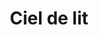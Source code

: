 ---
title: "Ciel de lit"
categories: [mobilier]
image: "img/ciel-de-lit.jpg"
website: "https://www.maisonsdumonde.com/FR/fr/p/ciel-de-lit-jaune-moutarde-suspensions-etoiles-et-pompons-mini-jungle-206850.htm"

price: 59
progress: 0
contrib: []
acquired: false
---